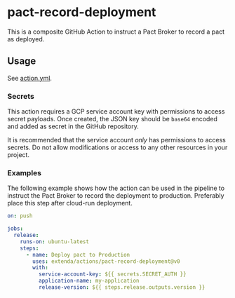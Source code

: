 # pact-record-deployment

This is a composite GitHub Action to instruct a Pact Broker to record a pact as deployed.

## Usage

See [action.yml](action.yml).

### Secrets

This action requires a GCP service account key with permissions to access secret payloads.
Once created, the JSON key should be `base64` encoded and added as secret in the GitHub repository.

It is recommended that the service account _only_ has permissions to access secrets. Do not allow modifications or
access to any other resources in your project.

### Examples

The following example shows how the action can be used in the pipeline to instruct the Pact Broker
to record the deployment to production. Preferably place this step after cloud-run deployment.

```yaml
on: push

jobs:
  release:
    runs-on: ubuntu-latest
    steps:
      - name: Deploy pact to Production
        uses: extenda/actions/pact-record-deployment@v0
        with:
          service-account-key: ${{ secrets.SECRET_AUTH }}
          application-name: my-application
          release-version: ${{ steps.release.outputs.version }}
```

